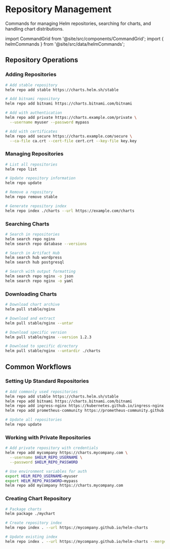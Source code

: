 # Repository Management

Commands for managing Helm repositories, searching for charts, and handling chart distributions.

import CommandGrid from '@site/src/components/CommandGrid';
import { helmCommands } from '@site/src/data/helmCommands';

<CommandGrid commands={helmCommands} initialCategory="repository" />

## Repository Operations

### Adding Repositories
```bash
# Add stable repository
helm repo add stable https://charts.helm.sh/stable

# Add bitnami repository
helm repo add bitnami https://charts.bitnami.com/bitnami

# Add with authentication
helm repo add private https://charts.example.com/private \
  --username myuser --password mypass

# Add with certificates
helm repo add secure https://charts.example.com/secure \
  --ca-file ca.crt --cert-file cert.crt --key-file key.key
```

### Managing Repositories
```bash
# List all repositories
helm repo list

# Update repository information
helm repo update

# Remove a repository
helm repo remove stable

# Generate repository index
helm repo index ./charts --url https://example.com/charts
```

### Searching Charts
```bash
# Search in repositories
helm search repo nginx
helm search repo database --versions

# Search in Artifact Hub
helm search hub wordpress
helm search hub postgresql

# Search with output formatting
helm search repo nginx -o json
helm search repo nginx -o yaml
```

### Downloading Charts
```bash
# Download chart archive
helm pull stable/nginx

# Download and extract
helm pull stable/nginx --untar

# Download specific version
helm pull stable/nginx --version 1.2.3

# Download to specific directory
helm pull stable/nginx --untardir ./charts
```

## Common Workflows

### Setting Up Standard Repositories
```bash
# Add commonly used repositories
helm repo add stable https://charts.helm.sh/stable
helm repo add bitnami https://charts.bitnami.com/bitnami
helm repo add ingress-nginx https://kubernetes.github.io/ingress-nginx
helm repo add prometheus-community https://prometheus-community.github.io/helm-charts

# Update all repositories
helm repo update
```

### Working with Private Repositories
```bash
# Add private repository with credentials
helm repo add mycompany https://charts.mycompany.com \
  --username $HELM_REPO_USERNAME \
  --password $HELM_REPO_PASSWORD

# Use environment variables for auth
export HELM_REPO_USERNAME=myuser
export HELM_REPO_PASSWORD=mypass
helm repo add mycompany https://charts.mycompany.com
```

### Creating Chart Repository
```bash
# Package charts
helm package ./mychart

# Create repository index
helm repo index . --url https://mycompany.github.io/helm-charts

# Update existing index
helm repo index . --url https://mycompany.github.io/helm-charts --merge index.yaml
```
